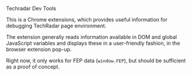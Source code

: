 Techradar Dev Tools

This is a Chrome extensions, which provides useful information 
for debugging TechRadar page environment. 

The extension generally reads information available in DOM and
global JavaScript variables and displays these in a user-friendly
fashion, in the browser extension pop-up.

Right now, it only works for FEP data (`window.FEP`), but should be
sufficient as a proof of concept.